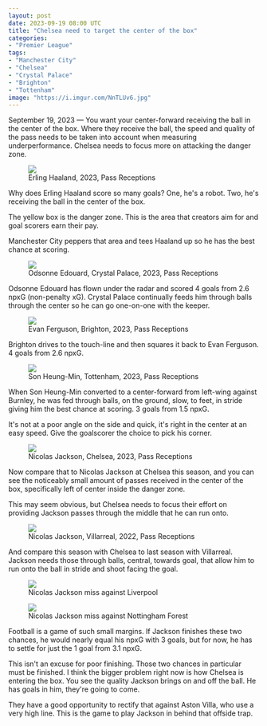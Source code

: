 ```yaml
---
layout: post
date: 2023-09-19 08:00 UTC
title: "Chelsea need to target the center of the box"
categories:
- "Premier League"
tags:
- "Manchester City"
- "Chelsea"
- "Crystal Palace"
- "Brighton"
- "Tottenham"
image: "https://i.imgur.com/NnTLUv6.jpg"
---
```


September 19, 2023 — You want your center-forward receiving the ball in the center of the box. Where they receive the ball, the speed and quality of the pass needs to be taken into account when measuring underperformance. Chelsea needs to focus more on attacking the danger zone.

<!---more--->

<figure>
    <img src="https://i.imgur.com/BrnHplw.jpg">
    <figcaption>Erling Haaland, 2023, Pass Receptions</figcaption>
</figure> 

Why does Erling Haaland score so many goals? One, he's a robot. Two, he's receiving the ball in the center of the box. 

The yellow box is the danger zone. This is the area that creators aim for and goal scorers earn their pay.

Manchester City peppers that area and tees Haaland up so he has the best chance at scoring.

<figure>
    <img src="https://i.imgur.com/KIGMoPs.jpg">
    <figcaption>Odsonne Edouard, Crystal Palace, 2023, Pass Receptions</figcaption>
</figure> 

Odsonne Edouard has flown under the radar and scored 4 goals from 2.6 npxG (non-penalty xG). Crystal Palace continually feeds him through balls through the center so he can go one-on-one with the keeper. 

<figure>
    <img src="https://i.imgur.com/u9KigdJ.jpg">
    <figcaption>Evan Ferguson, Brighton, 2023, Pass Receptions </figcaption>
</figure> 

Brighton drives to the touch-line and then squares it back to Evan Ferguson. 4 goals from 2.6 npxG.

<figure>
    <img src="https://i.imgur.com/DvD4V3G.jpg">
    <figcaption>Son Heung-Min, Tottenham, 2023, Pass Receptions </figcaption>
</figure> 

When Son Heung-Min converted to a center-forward from left-wing against Burnley, he was fed through balls, on the ground, slow, to feet, in stride giving him the best chance at scoring. 3 goals from 1.5 npxG. 

It's not at a poor angle on the side and quick, it's right in the center at an easy speed. Give the goalscorer the choice to pick his corner.

<figure>
    <img src="https://i.imgur.com/NnTLUv6.jpg">
    <figcaption>Nicolas Jackson, Chelsea, 2023, Pass Receptions </figcaption>
</figure> 

Now compare that to Nicolas Jackson at Chelsea this season, and you can see the noticeably small amount of passes received in the center of the box, specifically left of center inside the danger zone. 

This may seem obvious, but Chelsea needs to focus their effort on providing Jackson passes through the middle that he can run onto. 

<figure>
    <img src="https://i.imgur.com/timnfHB.jpg">
    <figcaption>Nicolas Jackson, Villarreal, 2022, Pass Receptions </figcaption>
</figure> 

And compare this season with Chelsea to last season with Villarreal. Jackson needs those through balls, central, towards goal, that allow him to run onto the ball in stride and shoot facing the goal.

<figure>
    <img src="https://i.imgur.com/wQVGc9b.jpg">
    <figcaption>Nicolas Jackson miss against Liverpool</figcaption>
</figure> 

<figure>
    <img src="https://i.imgur.com/1ld3RqQ.jpg">
    <figcaption>Nicolas Jackson miss against Nottingham Forest</figcaption>
</figure> 

Football is a game of such small margins. If Jackson finishes these two chances, he would nearly equal his npxG with 3 goals, but for now, he has to settle for just the 1 goal from 3.1 npxG.

This isn't an excuse for poor finishing. Those two chances in particular must be finished. I think the bigger problem right now is how Chelsea is entering the box. You see the quality Jackson brings on and off the ball. He has goals in him, they're going to come. 

They have a good opportunity to rectify that against Aston Villa, who use a very high line. This is the game to play Jackson in behind that offside trap. 
